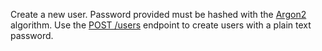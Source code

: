 Create a new user. Password provided must be hashed with the [Argon2](https://en.wikipedia.org/wiki/Argon2) algorithm. Use the [POST /users](/docs/server/users?sdk=nodejs-default#usersCreate) endpoint to create users with a plain text password.